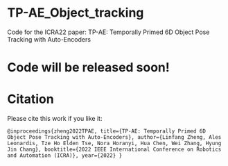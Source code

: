 # TP-AE_Object_tracking
Code for the ICRA22 paper: TP-AE: Temporally Primed 6D Object Pose Tracking with Auto-Encoders

# Code will be released soon!

# Citation
Please cite this work if you like it:

`@inproceedings{zheng2022TPAE,
  title={TP-AE: Temporally Primed 6D Object Pose Tracking with Auto-Encoders},
  author={Linfang Zheng, Ales Leonardis, Tze Ho Elden Tse, Nora Horanyi, Hua Chen, Wei Zhang, Hyung Jin Chang},
  booktitle={2022 IEEE International Conference on Robotics and Automation (ICRA)},
  year={2022}
}`
